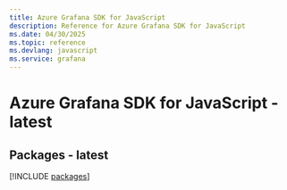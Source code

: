 ```yaml
---
title: Azure Grafana SDK for JavaScript
description: Reference for Azure Grafana SDK for JavaScript
ms.date: 04/30/2025
ms.topic: reference
ms.devlang: javascript
ms.service: grafana
---
```

# Azure Grafana SDK for JavaScript - latest
## Packages - latest
[!INCLUDE [packages](grafana-index.md)]